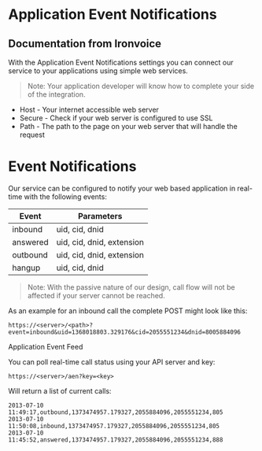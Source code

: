 Application Event Notifications
===
Documentation from Ironvoice
---

With the Application Event Notifications settings you can connect our service to your applications using simple web services.

> Note: Your application developer will know how to complete your side of the integration.

* Host - Your internet accessible web server
* Secure - Check if your web server is configured to use SSL
* Path - The path to the page on your web server that will handle the request

Event Notifications
===

Our service can be configured to notify your web based application in real-time with the following events:

| Event | Parameters |
|---|---|
| inbound | uid, cid, dnid |
| answered | uid, cid, dnid, extension |
| outbound | uid, cid, dnid, extension |
| hangup | uid, cid, dnid |

> Note: With the passive nature of our design, call flow will not be affected if your server cannot be reached.

As an example for an inbound call the complete POST might look like this:

`https://<server>/<path>?event=inbound&uid=1368018803.329176&cid=2055551234&dnid=8005884096`

Application Event Feed

You can poll real-time call status using your API server and key:

`https://<server>/aen?key=<key>`

Will return a list of current calls:

````
2013-07-10 11:49:17,outbound,1373474957.179327,2055884096,2055551234,805
2013-07-10 11:50:08,inbound,1373474957.179327,2055884096,2055551234,805
2013-07-10 11:45:52,answered,1373474957.179327,2055884096,2055551234,888
````
